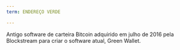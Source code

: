 ```yaml
---
term: ENDEREÇO VERDE

---
```

Antigo software de carteira Bitcoin adquirido em julho de 2016 pela Blockstream para criar o software atual, Green Wallet.